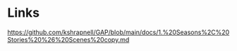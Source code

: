 # Links
https://github.com/kshrapnell/GAP/blob/main/docs/1.%20Seasons%2C%20Stories%20%26%20Scenes%20copy.md

